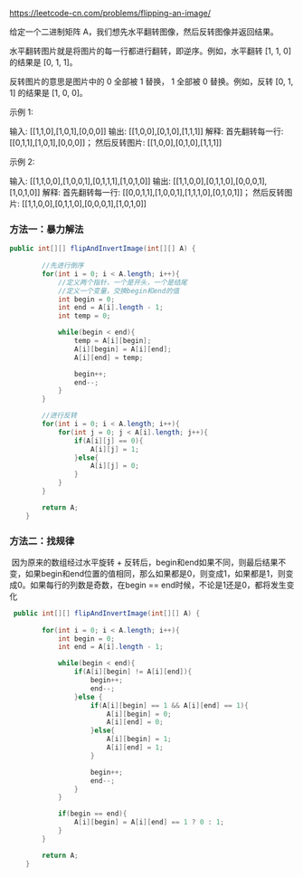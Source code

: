 https://leetcode-cn.com/problems/flipping-an-image/

给定一个二进制矩阵 A，我们想先水平翻转图像，然后反转图像并返回结果。

水平翻转图片就是将图片的每一行都进行翻转，即逆序。例如，水平翻转 [1, 1, 0] 的结果是 [0, 1, 1]。

反转图片的意思是图片中的 0 全部被 1 替换， 1 全部被 0 替换。例如，反转 [0, 1, 1] 的结果是 [1, 0, 0]。

示例 1:

输入: [[1,1,0],[1,0,1],[0,0,0]]
输出: [[1,0,0],[0,1,0],[1,1,1]]
解释: 首先翻转每一行: [[0,1,1],[1,0,1],[0,0,0]]；
     然后反转图片: [[1,0,0],[0,1,0],[1,1,1]]

示例 2:

输入: [[1,1,0,0],[1,0,0,1],[0,1,1,1],[1,0,1,0]]
输出: [[1,1,0,0],[0,1,1,0],[0,0,0,1],[1,0,1,0]]
解释: 首先翻转每一行: [[0,0,1,1],[1,0,0,1],[1,1,1,0],[0,1,0,1]]；
     然后反转图片: [[1,1,0,0],[0,1,1,0],[0,0,0,1],[1,0,1,0]]

### 方法一：暴力解法

```java
public int[][] flipAndInvertImage(int[][] A) {
        
        //先进行倒序
        for(int i = 0; i < A.length; i++){
            //定义两个指针，一个是开头，一个是结尾
            //定义一个变量，交换begin和end的值
            int begin = 0;
            int end = A[i].length - 1;
            int temp = 0;

            while(begin < end){
                temp = A[i][begin];
                A[i][begin] = A[i][end];
                A[i][end] = temp;

                begin++;
                end--;
            }
        }

        //进行反转
        for(int i = 0; i < A.length; i++){
            for(int j = 0; j < A[i].length; j++){
                if(A[i][j] == 0){
                    A[i][j] = 1;
                }else{
                    A[i][j] = 0;
                }
            }
        }

        return A;
    }
```



### 方法二：找规律

​		因为原来的数组经过水平旋转 + 反转后，begin和end如果不同，则最后结果不变，如果begin和end位置的值相同，那么如果都是0，则变成1，如果都是1，则变成0。如果每行的列数是奇数，在begin == end时候，不论是1还是0，都将发生变化

```java
 public int[][] flipAndInvertImage(int[][] A) {
        
        for(int i = 0; i < A.length; i++){
            int begin = 0;
            int end = A[i].length - 1;

            while(begin < end){
                if(A[i][begin] != A[i][end]){
                    begin++;
                    end--;
                }else {
                    if(A[i][begin] == 1 && A[i][end] == 1){
                        A[i][begin] = 0;
                        A[i][end] = 0;
                    }else{
                        A[i][begin] = 1;
                        A[i][end] = 1;
                    }

                    begin++;
                    end--;
                }
            }

            if(begin == end){
                A[i][begin] = A[i][end] == 1 ? 0 : 1;
            }
        }

        return A;
    }
```

